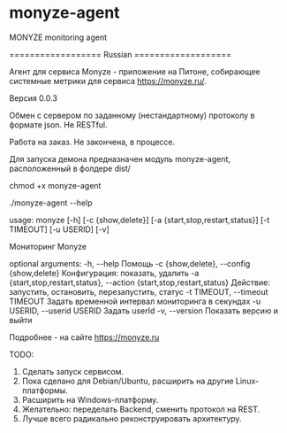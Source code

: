 # monyze-agent
MONYZE monitoring agent

================== Russian ===================

Агент для сервиса Monyze - приложение на Питоне, собирающее системные метрики для сервиса https://monyze.ru/. 

Версия 0.0.3

Обмен с сервером по заданному (нестандартному) протоколу в формате json. Не RESTful.

Работа на заказ. Не закончена, в процессе.

Для запуска демона предназначен модуль monyze-agent, расположенный в фолдере dist/

chmod +x monyze-agent

./monyze-agent --help

usage: monyze [-h] [-c {show,delete}] [-a {start,stop,restart,status}]
              [-t TIMEOUT] [-u USERID] [-v]

Мониторинг Monyze

optional arguments:
  -h, --help            Помощь
  -c {show,delete}, --config {show,delete}
                        Конфигурация: показать,
                        удалить
  -a {start,stop,restart,status}, --action {start,stop,restart,status}
                        Действие: запустить,
                        остановить, перезапустить,
                        статус
  -t TIMEOUT, --timeout TIMEOUT
                        Задать временной интервал
                        мониторинга в секундах
  -u USERID, --userid USERID
                        Задать userId
  -v, --version         Показать версию и выйти

Подробнее - на сайте https://monyze.ru

TODO:
1. Сделать запуск сервисом.
2. Пока сделано для Debian/Ubuntu, расширить на другие Linux-платформы.
3. Расширить на Windows-платформу.
4. Желательно: переделать Backend, сменить протокол на REST.
5. Лучше всего радикально реконструировать архитектуру.
